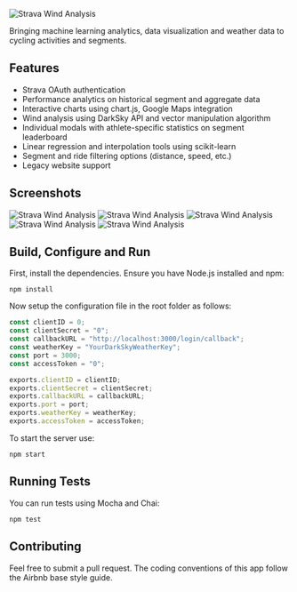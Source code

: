 ![Strava Wind Analysis](https://i.imgur.com/9eaXBJu.png)

Bringing machine learning analytics, data visualization and weather data to cycling activities and segments.

## Features
* Strava OAuth authentication
* Performance analytics on historical segment and aggregate data
* Interactive charts using chart.js, Google Maps integration
* Wind analysis using DarkSky API and vector manipulation algorithm
* Individual modals with athlete-specific statistics on segment leaderboard
* Linear regression and interpolation tools using scikit-learn
* Segment and ride filtering options (distance, speed, etc.)
* Legacy website support

## Screenshots
![Strava Wind Analysis](https://i.imgur.com/IBPMPKc.png)
![Strava Wind Analysis](https://i.imgur.com/IQpQnBx.png)
![Strava Wind Analysis](https://i.imgur.com/pP6sWZ4.png)
![Strava Wind Analysis](https://i.imgur.com/OIxU9fs.png)
![Strava Wind Analysis](https://i.imgur.com/U33jx8U.png)


## Build, Configure and Run
First, install the dependencies. Ensure you have Node.js installed and npm:
```shell
npm install
```

Now setup the configuration file in the root folder as follows:
```javascript
const clientID = 0;
const clientSecret = "0";
const callbackURL = "http://localhost:3000/login/callback";
const weatherKey = "YourDarkSkyWeatherKey";
const port = 3000;
const accessToken = "0";

exports.clientID = clientID;
exports.clientSecret = clientSecret;
exports.callbackURL = callbackURL;
exports.port = port;
exports.weatherKey = weatherKey;
exports.accessToken = accessToken;
```

To start the server use:
```shell
npm start
```

## Running Tests
You can run tests using Mocha and Chai:
```shell
npm test
```

## Contributing
Feel free to submit a pull request. The coding conventions of this app follow the Airbnb base style guide.